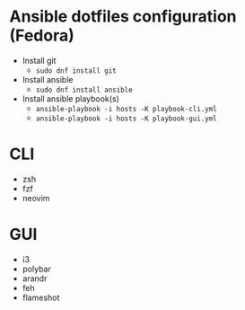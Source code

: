 # Ansible dotfiles configuration (Fedora)

- Install git
  - `sudo dnf install git`
- Install ansible
  - `sudo dnf install ansible`
- Install ansible playbook(s)
  - `ansible-playbook -i hosts -K playbook-cli.yml`
  - `ansible-playbook -i hosts -K playbook-gui.yml`

# CLI

- zsh
- fzf
- neovim

# GUI

- i3
- polybar
- arandr
- feh
- flameshot
